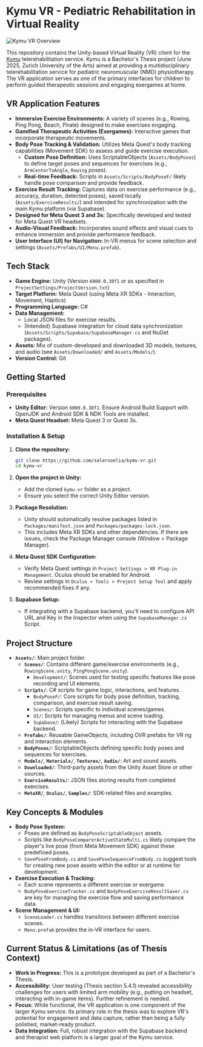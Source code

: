 # Kymu VR - Pediatric Rehabilitation in Virtual Reality

![Kymu VR Overview](/Assets/Media/Images/kymu-vr-overview.png)

This repository contains the Unity-based Virtual Reality (VR) client for the [Kymu](https://github.com/salernoelia/kymu) telerehabilitation service. Kymu is a Bachelor's Thesis project (June 2025, Zurich University of the Arts) aimed at providing a multidisciplinary telerehabilitation service for pediatric neuromuscular (NMD) physiotherapy. The VR application serves as one of the primary interfaces for children to perform guided therapeutic sessions and engaging exergames at home.

## VR Application Features

*   **Immersive Exercise Environments:** A variety of scenes (e.g., Rowing, Ping Pong, Beach, Pirate) designed to make exercises engaging.
*   **Gamified Therapeutic Activities (Exergames):** Interactive games that incorporate therapeutic movements.
*   **Body Pose Tracking & Validation:** Utilizes Meta Quest's body tracking capabilities (Movement SDK) to assess and guide exercise execution.
    *   **Custom Pose Definition:** Uses ScriptableObjects (`Assets/BodyPoses`) to define target poses and sequences for exercises (e.g., `ArmCenterToAngle`, `Rowing` poses).
    *   **Real-time Feedback:** Scripts in `Assets/Scripts/BodyPoseF/` likely handle pose comparison and provide feedback.
*   **Exercise Result Tracking:** Captures data on exercise performance (e.g., accuracy, duration, detected poses), saved locally (`Assets/ExerciseResults/`) and intended for synchronization with the main Kymu platform (via Supabase).
*   **Designed for Meta Quest 3 and 3s:** Specifically developed and tested for Meta Quest VR headsets.
*   **Audio-Visual Feedback:** Incorporates sound effects and visual cues to enhance immersion and provide performance feedback.
*   **User Interface (UI) for Navigation:** In-VR menus for scene selection and settings (`Assets/Prefabs/UI/Menu.prefab`).

## Tech Stack

*   **Game Engine:** Unity (Version `6000.0.38f1` or as specified in `ProjectSettings/ProjectVersion.txt`)
*   **Target Platform:** Meta Quest (using Meta XR SDKs - Interaction, Movement, Haptics)
*   **Programming Language:** C#
*   **Data Management:**
    *   Local JSON files for exercise results.
    *   (Intended) Supabase integration for cloud data synchronization (`Assets/Scripts/Supabase/SupabaseManager.cs` and NuGet packages).
*   **Assets:** Mix of custom-developed and downloaded 3D models, textures, and audio (see `Assets/Downloaded/` and `Assets/Models/`).
*   **Version Control:** Git

## Getting Started

### Prerequisites

*   **Unity Editor:** Version `6000.0.38f1`. Ensure Android Build Support with OpenJDK and Android SDK & NDK Tools are installed.
*   **Meta Quest Headset:** Meta Quest 3 or Quest 3s.

### Installation & Setup

1.  **Clone the repository:**
    ```bash
    git clone https://github.com/salernoelia/kymu-vr.git
    cd kymu-vr
    ```

2.  **Open the project in Unity:**
    *   Add the cloned `kymu-vr` folder as a project.
    *   Ensure you select the correct Unity Editor version.

3.  **Package Resolution:**
    *   Unity should automatically resolve packages listed in `Packages/manifest.json` and `Packages/packages-lock.json`.
    *   This includes Meta XR SDKs and other dependencies. If there are issues, check the Package Manager console (Window > Package Manager).

4.  **Meta Quest SDK Configuration:**
    *   Verify Meta Quest settings in `Project Settings > XR Plug-in Management`. Oculus should be enabled for Android.
    *   Review settings in `Oculus > Tools > Project Setup Tool` and apply recommended fixes if any.

5.  **Supabase Setup:**
    *   If integrating with a Supabase backend, you'll need to configure API URL and Key in the Inspector when using the `SupabaseManager.cs` Script.

## Project Structure

*   **`Assets/`**: Main project folder.
    *   **`Scenes/`**: Contains different game/exercise environments (e.g., `RowingScene.unity`, `PingPongScene.unity`).
        *   `Development/`: Scenes used for testing specific features like pose recording and UI elements.
    *   **`Scripts/`**: C# scripts for game logic, interactions, and features.
        *   `BodyPoseF/`: Core scripts for body pose definition, tracking, comparison, and exercise result saving.
        *   `Scenes/`: Scripts specific to individual scenes/games.
        *   `UI/`: Scripts for managing menus and scene loading.
        *   `Supabase/`: (Likely) Scripts for interacting with the Supabase backend.
    *   **`Prefabs/`**: Reusable GameObjects, including OVR prefabs for VR rig and interaction elements.
    *   **`BodyPoses/`**: ScriptableObjects defining specific body poses and sequences for exercises.
    *   **`Models/`**, **`Materials/`**, **`Textures/`**, **`Audio/`**: Art and sound assets.
    *   **`Downloaded/`**: Third-party assets from the Unity Asset Store or other sources.
    *   **`ExerciseResults/`**: JSON files storing results from completed exercises.
    *   **`MetaXR/`**, **`Oculus/`**, **`Samples/`**: SDK-related files and examples.

## Key Concepts & Modules

*   **Body Pose System:**
    *   Poses are defined as `BodyPoseScriptableObject` assets.
    *   Scripts like `BodyPoseComparerActiveStateMulti.cs` likely compare the player's live pose (from Meta Movement SDK) against these predefined poses.
    *   `SavePoseFromBody.cs` and `SavePoseSequenceFromBody.cs` suggest tools for creating new pose assets within the editor or at runtime for development.
*   **Exercise Execution & Tracking:**
    *   Each scene represents a different exercise or exergame.
    *   `BodyPoseExerciseTracker.cs` and `BodyPoseExerciseResultSaver.cs` are key for managing the exercise flow and saving performance data.
*   **Scene Management & UI:**
    *   `SceneLoader.cs` handles transitions between different exercise scenes.
    *   `Menu.prefab` provides the in-VR interface for users.

## Current Status & Limitations (as of Thesis Context)

*   **Work in Progress:** This is a prototype developed as part of a Bachelor's Thesis.
*   **Accessibility:** User testing (Thesis section 5.4.1) revealed accessibility challenges for users with limited arm mobility (e.g., putting on headset, interacting with in-game items). Further refinement is needed.
*   **Focus:** While functional, the VR application is one component of the larger Kymu service. Its primary role in the thesis was to explore VR's potential for engagement and data capture, rather than being a fully polished, market-ready product.
*   **Data Integration:** Full, robust integration with the Supabase backend and therapist web platform is a larger goal of the Kymu service.
